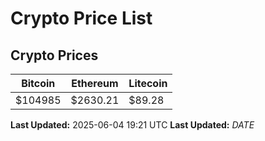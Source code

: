 # Crypto Price List

## Crypto Prices
| Bitcoin | Ethereum | Litecoin |
| ------- | -------- | -------- |
| $104985 | $2630.21 | $89.28 |
**Last Updated:** 2025-06-04 19:21 UTC
**Last Updated:** $DATE$
